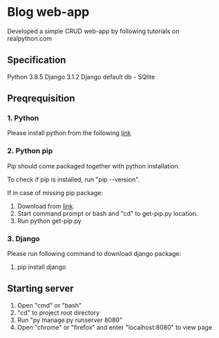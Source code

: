 # Blog web-app
Developed a simple CRUD web-app by following tutorials on realpython.com

## Specification
Python 3.8.5
Django 3.1.2
Django default db - SQlite

## Preqrequisition
### 1. Python
Please install python from the following [link](https://www.python.org)

### 2. Python pip 
Pip should come packaged together with python installation.

To check if pip is installed, run "pip --version".

If in case of missing pip package:
1. Download from [link](https://bootstrap.pypa.io/get-pip.py).
2. Start command prompt or bash and "cd" to get-pip.py location.
3. Run python get-pip.py

### 3. Django
Please run following command to download django package:
1. pip install django

## Starting server
1. Open "cmd" or "bash"
2. "cd" to project root directory 
3. Run "py manage.py runserver 8080" 
4. Open "chrome" or "firefox" and enter "localhost:8080" to view page
